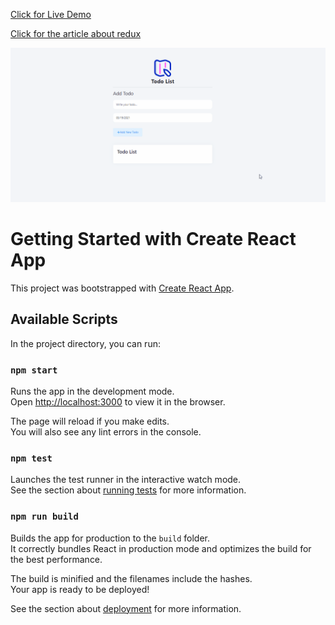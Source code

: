 [Click for Live Demo](https://duyguevrim.github.io/react-todo-app/)
 
[Click for the article about redux](https://duyguevrim.medium.com/redux-nedir-reactta-redux-nas%C4%B1l-kullan%C4%B1l%C4%B1r-2fbcec4255db)


![Demo](https://github.com/duyguevrim/react-todo-app/blob/master/src/assets/todoapp-info.gif)


# Getting Started with Create React App

This project was bootstrapped with [Create React App](https://github.com/facebook/create-react-app).

## Available Scripts

In the project directory, you can run:

### `npm start`

Runs the app in the development mode.\
Open [http://localhost:3000](http://localhost:3000) to view it in the browser.

The page will reload if you make edits.\
You will also see any lint errors in the console.

### `npm test`

Launches the test runner in the interactive watch mode.\
See the section about [running tests](https://facebook.github.io/create-react-app/docs/running-tests) for more information.

### `npm run build`

Builds the app for production to the `build` folder.\
It correctly bundles React in production mode and optimizes the build for the best performance.

The build is minified and the filenames include the hashes.\
Your app is ready to be deployed!

See the section about [deployment](https://facebook.github.io/create-react-app/docs/deployment) for more information.

